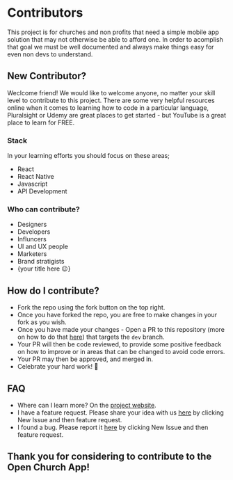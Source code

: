 # Contributors
This project is for churches and non profits that need a simple mobile app solution that may not otherwise be able to afford one. In order to acomplish that goal we must be well documented and always make things easy for even non devs to understand.

## New Contributor?
Weclcome friend! We would like to welcome anyone, no matter your skill level to contribute to this project. There are some very helpful resources online when it comes to learning how to code in a particular language, Pluralsight or Udemy are great places to get started - but YouTube is a great place to learn for FREE.

### Stack
In your learning efforts you should focus on these areas;
- React
- React Native
- Javascript
- API Development

### Who can contribute?
- Designers
- Developers
- Influncers
- UI and UX people
- Marketers
- Brand stratigists
- {your title here :wink:}

## How do I contribute?
  - Fork the repo using the fork button on the top right.
  - Once you have forked the repo, you are free to make changes in your fork as you wish.
  - Once you have made your changes - Open a PR to this repository (more on how to do that [here](https://www.digitalocean.com/community/tutorials/how-to-create-a-pull-request-on-github)) that targets the `dev` branch.
  - Your PR will then be code reviewed, to provide some positive feedback on how to improve or in areas that can be changed to avoid code errors.
  - Your PR may then be approved, and merged in.
  - Celebrate your hard work! :tada:
  
  ## FAQ
 - Where can I learn more? On the [project website](https://tricitiesmediagroup.com/openchurchapp).
 - I have a feature request. Please share your idea with us [here](https://github.com/mackenly/openchurchapp/issues) by clicking New Issue and then feature request.
 - I found a bug. Please report it [here](https://github.com/mackenly/openchurchapp/issues) by clicking New Issue and then feature request.
 
 ## Thank you for considering to contribute to the Open Church App!
